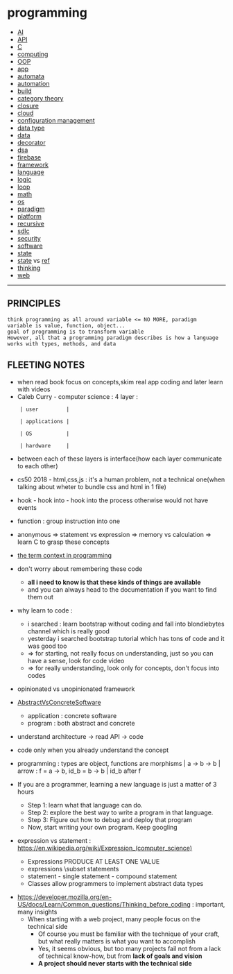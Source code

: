 # programming

- [AI](AI)
- [API](API)
- [C](C)
- [computing](computing)
- [OOP](OOP)
- [app](app)
- [automata](automata)
- [automation](automation)
- [build](build)
- [category theory](category)
- [closure](closure)
- [cloud](cloud)
- [configuration management](configuration-management)
- [data type](data-type)
- [data](data)
- [decorator](decorator)
- [dsa](dsa)
- [firebase](https://www.youtube.com/watch?v=q5J5ho7YUhA)
- [framework](framework)
- [language](language)
- [logic](loic)
- [loop](loop)
- [math](math)
- [os](os)
- [paradigm](paradigm)
- [platform](platform)
- [recursive](recursive)
- [sdlc](sdlc)
- [security](security)
- [software](software)
- [state](state)
- [state](state) vs [ref](ref)
- [thinking](thinking)
- [web](web)

---

## PRINCIPLES

```
think programming as all around variable <= NO MORE, paradigm
variable is value, function, object...
goal of programming is to transform variable
However, all that a programming paradigm describes is how a language works with types, methods, and data
```

## FLEETING NOTES

- when read book focus on concepts,skim real app coding and later learn with videos
- Caleb Curry - computer science : 4 layer :

```
    | user         |

    | applications |

    | OS           |

    | hardware     |
```

- between each of these layers is interface(how each layer communicate to each other)

- cs50 2018 - html,css,js : it's a human problem, not a technical one(when talking about wheter to bundle css and html in 1 file)
- hook - hook into - hook into the process otherwise would not have events
- function : group instruction into one
- anonymous => statement vs expression => memory vs calculation => learn C to grasp these concepts
- [the term context in programming](https://stackoverflow.com/questions/6145091/the-term-context-in-programming)
- don't worry about remembering these code
     - **all i need to know is that these kinds of things are available**
     - and you can always head to the documentation if you want to find them out
- why learn to code :
     - i searched : learn bootstrap without coding and fall into blondiebytes channel which is really good
     - yesterday i searched bootstrap tutorial which has tons of code and it was good too
     - => for starting, not really focus on understanding, just so you can have a sense, look for code video
     - => for really understanding, look only for concepts, don't focus into codes
- opinionated vs unopinionated framework
- [AbstractVsConcreteSoftware](https://wiki.c2.com/?AbstractVsConcreteSoftware)
     - application : concrete software
     - program : both abstract and concrete
- understand architecture -> read API -> code
- code only when you already understand the concept
- programming : types are object, functions are morphisms | a -> b -> b | arrow : f = a -> b, id_b = b -> b | id_b after f
- If you are a programmer, learning a new language is just a matter of 3 hours
     - Step 1: learn what that language can do.
     - Step 2: explore the best way to write a program in that language.
     - Step 3: Figure out how to debug and deploy that program
     - Now, start writing your own program. Keep googling
- expression vs statement : https://en.wikipedia.org/wiki/Expression_(computer_science)
     - Expressions PRODUCE AT LEAST ONE VALUE
     - expressions \subset statements
     - statement - single statement - compound statement
     - Classes allow programmers to implement abstract data types

* https://developer.mozilla.org/en-US/docs/Learn/Common_questions/Thinking_before_coding : important, many insights
     - When starting with a web project, many people focus on the technical side
          - Of course you must be familiar with the technique of your craft, but what really matters is what you want to accomplish
          - Yes, it seems obvious, but too many projects fail not from a lack of technical know-how, but from **lack of goals and vision**
          - **A project should never starts with the technical side**
